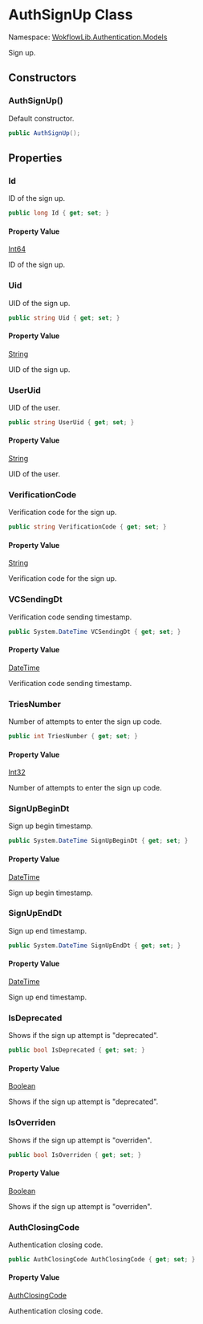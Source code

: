 # AuthSignUp Class 

Namespace: [WokflowLib.Authentication.Models](WokflowLib.Authentication.Models.md)

Sign up.

## Constructors 

### AuthSignUp()

Default constructor.

```C#
public AuthSignUp();
```

## Properties

### Id

ID of the sign up.

```C#
public long Id { get; set; }
```

#### Property Value

[Int64](https://learn.microsoft.com/en-us/dotnet/api/system.int64)

ID of the sign up.

### Uid

UID of the sign up.

```C#
public string Uid { get; set; }
```

#### Property Value

[String](https://learn.microsoft.com/en-us/dotnet/api/system.string)

UID of the sign up.

### UserUid

UID of the user.

```C#
public string UserUid { get; set; }
```

#### Property Value

[String](https://learn.microsoft.com/en-us/dotnet/api/system.string)

UID of the user.

### VerificationCode

Verification code for the sign up.

```C#
public string VerificationCode { get; set; }
```

#### Property Value

[String](https://learn.microsoft.com/en-us/dotnet/api/system.string)

Verification code for the sign up.

### VCSendingDt

Verification code sending timestamp.

```C#
public System.DateTime VCSendingDt { get; set; }
```

#### Property Value

[DateTime](https://learn.microsoft.com/en-us/dotnet/api/system.datetime)

Verification code sending timestamp.

### TriesNumber

Number of attempts to enter the sign up code.

```C#
public int TriesNumber { get; set; }
```

#### Property Value

[Int32](https://learn.microsoft.com/en-us/dotnet/api/system.int32)

Number of attempts to enter the sign up code.

### SignUpBeginDt

Sign up begin timestamp.

```C#
public System.DateTime SignUpBeginDt { get; set; }
```

#### Property Value

[DateTime](https://learn.microsoft.com/en-us/dotnet/api/system.datetime)

Sign up begin timestamp.

### SignUpEndDt

Sign up end timestamp.

```C#
public System.DateTime SignUpEndDt { get; set; }
```

#### Property Value

[DateTime](https://learn.microsoft.com/en-us/dotnet/api/system.datetime)

Sign up end timestamp.

### IsDeprecated

Shows if the sign up attempt is "deprecated".

```C#
public bool IsDeprecated { get; set; }
```

#### Property Value

[Boolean](https://learn.microsoft.com/en-us/dotnet/api/system.boolean)

Shows if the sign up attempt is "deprecated".

### IsOverriden

Shows if the sign up attempt is "overriden".

```C#
public bool IsOverriden { get; set; }
```

#### Property Value

[Boolean](https://learn.microsoft.com/en-us/dotnet/api/system.boolean)

Shows if the sign up attempt is "overriden".

### AuthClosingCode

Authentication closing code.

```C#
public AuthClosingCode AuthClosingCode { get; set; }
```

#### Property Value

[AuthClosingCode](AuthClosingCode.md)

Authentication closing code.
